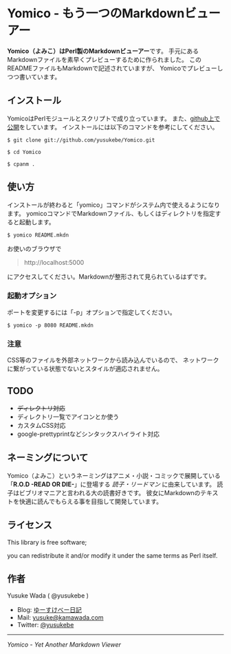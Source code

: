 # Yomico - もう一つのMarkdownビューアー

**Yomico（よみこ）はPerl製のMarkdownビューアー**です。
手元にあるMarkdownファイルを素早くプレビューするために作られました。
このREADMEファイルもMarkdownで記述されていますが、
Yomicoでプレビューしつつ書いています。

## インストール

YomicoはPerlモジュールとスクリプトで成り立っています。
また、[github上で公開](https://github.com/yusukebe/Yomico)をしています。
インストールには以下のコマンドを参考にしてください。

    $ git clone git://github.com/yusukebe/Yomico.git

    $ cd Yomico

    $ cpanm .

## 使い方

インストールが終わると「yomico」コマンドがシステム内で使えるようになります。
yomicoコマンドでMarkdownファイル、もしくはディレクトリを指定すると起動します。

    $ yomico README.mkdn

お使いのブラウザで

> http://localhost:5000

にアクセスしてください。Markdownが整形されて見られているはずです。

### 起動オプション

ポートを変更するには「-p」オプションで指定してください。

    $ yomico -p 8080 README.mkdn

### 注意

CSS等のファイルを外部ネットワークから読み込んでいるので、
ネットワークに繋がっている状態でないとスタイルが適応されません。

## TODO

- <del>ディレクトリ対応</del>
- ディレクトリ一覧でアイコンとか使う
- カスタムCSS対応
- google-prettyprintなどシンタックスハイライト対応

## ネーミングについて

Yomico（よみこ）というネーミングはアニメ・小説・コミックで展開している
「**R.O.D -READ OR DIE-**」に登場する *読子・リードマン* に由来しています。
読子はビブリオマニアと言われる大の読書好きです。
彼女にMarkdownのテキストを快適に読んでもらえる事を目指して開発しています。

## ライセンス

This library is free software;

you can redistribute it and/or modify it under the same terms as Perl itself.

## 作者

Yusuke Wada ( @yusukebe )

- Blog: [ゆーすけべー日記](http://yusukebe.com/)
- Mail: <yusuke@kamawada.com>
- Twitter: [@yusukebe](http://twitter.com/yusukebe)

---

*Yomico - Yet Another Markdown Viewer*
